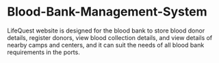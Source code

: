 # Blood-Bank-Management-System
LifeQuest website is designed for the blood bank to store blood donor details, register donors,  view blood collection details, and view details of nearby camps and centers, and it can suit the  needs of all blood bank requirements in the ports.
